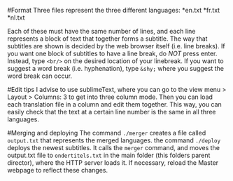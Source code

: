 #Format
Three files represent the three different languages:
*en.txt
*fr.txt
*nl.txt

Each of these must have the same number of lines, and each line represents a block of text that together forms a subtitle.
The way that subtitles are shown is decided by the web browser itself (i.e. line breaks). If you want one block of subtitles to have a line break, do *NOT* press enter.
Instead, type `<br/>` on the desired location of your linebreak. If you want to suggest a word break (i.e. hyphenation), type `&shy;` where you suggest the word break can occur.

#Edit tips
I advise to use sublimeText, where you can go to the view menu > Layout > Columns: 3 to get into three column mode. Then you can load each translation file in a column and edit them together.
This way, you can easily check that the text at a certain line number is the same in all three languages.

#Merging and deploying
The command ``./merger`` creates a file called `output.txt` that represents the merged languages.
the command ``./deploy`` deploys the newest subtitles. It calls the ``merger`` command, and moves the output.txt file to `ondertitels.txt` in the main folder (this folders parent director), where the HTTP server loads it. If necessary, reload the Master webpage to reflect these changes.
